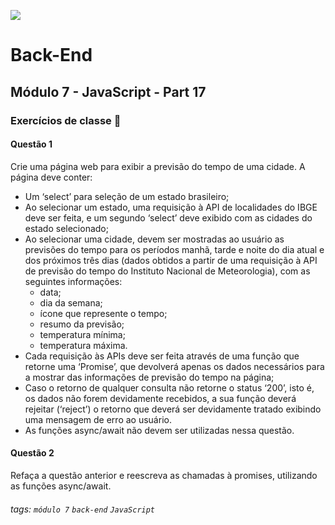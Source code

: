 ![](https://portal.alphaedtech.org.br/images/edtech/logo-edtech.webp)

# Back-End

## Módulo 7 - JavaScript - Part 17

### Exercícios de classe 🏫

#### Questão 1
Crie uma página web para exibir a previsão do tempo de uma cidade. A página deve conter:

* Um ‘select’ para seleção de um estado brasileiro;
* Ao selecionar um estado, uma requisição à API de localidades do IBGE deve ser feita, e um segundo ‘select’ deve exibido com as cidades do estado selecionado;
* Ao selecionar uma cidade, devem ser mostradas ao usuário as previsões do tempo para os períodos manhã, tarde e noite do dia atual e dos próximos três dias (dados obtidos a partir de uma requisição à API de previsão do tempo do Instituto Nacional de Meteorologia), com as seguintes informações:
  - data;
  - dia da semana;
  - ícone que represente o tempo;
  - resumo da previsão;
  - temperatura mínima;
  - temperatura máxima.
* Cada requisição às APIs deve ser feita através de uma função que retorne uma ‘Promise’, que devolverá apenas os dados necessários para a mostrar das informações de previsão do tempo na página;
* Caso o retorno de qualquer consulta não retorne o status ‘200’, isto é, os dados não forem devidamente recebidos, a sua função deverá rejeitar (‘reject’) o retorno que deverá ser devidamente tratado exibindo uma mensagem de erro ao usuário.
* As funções async/await não devem ser utilizadas nessa questão.

#### Questão 2
Refaça a questão anterior e reescreva as chamadas à promises, utilizando as funções async/await.

###### tags: `módulo 7` `back-end` `JavaScript`
